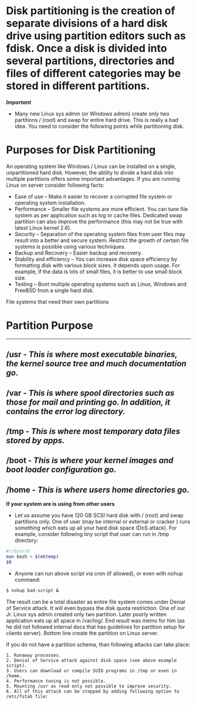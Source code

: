 # Disk partitioning is the creation of separate divisions of a hard disk drive using partition editors such as fdisk. Once a disk is divided into several partitions, directories and files of different categories may be stored in different partitions.

***Important***
- Many new Linux sys admin (or Windows admin) create only two partitions / (root) and swap for entire hard drive. This is really a bad idea. You need to consider the following points while partitioning disk.

# Purposes for Disk Partitioning


An operating system like Windows / Linux can be installed on a single, unpartitioned hard disk. However, the ability to divide a hard disk into multiple partitions offers some important advantages. If you are running Linux on server consider following facts:

   - Ease of use – Make it easier to recover a corrupted file system or operating system installation.
   - Performance – Smaller file systems are more efficient. You can tune file system as per application such as log or cache files. Dedicated swap partition can also improve the performance (this may not be true with latest Linux kernel 2.6).
   - Security – Separation of the operating system files from user files may result into a better and secure system. Restrict the growth of certain file systems is possible using various techniques.
   - Backup and Recovery – Easier backup and recovery.
   - Stability and efficiency – You can increase disk space efficiency by formatting disk with various block sizes. It depends upon usage. For example, if the data is lots of small files, it is better to use small block size.
   - Testing – Boot multiple operating systems such as Linux, Windows and FreeBSD from a single hard disk.

File systems that need their own partitions

# Partition	Purpose
------------------------------------------------------------------------------------------------------

/usr	  -    ***This is where most executable binaries, the kernel source tree and much documentation go.***
-----------------------------------------------------------------------------------------------------

/var	  -    ***This is where spool directories such as those for mail and printing go. 
                In addition, it contains the error log directory.***
------------------------------------------------------------------------------------------------------

/tmp	 -     ***This is where most temporary data files stored by apps.***
------------------------------------------------------------------------------------------------------

/boot	   -   ***This is where your kernel images and boot loader configuration go.***
------------------------------------------------------------------------------------------------------

/home	  -    ***This is where users home directories go.***
------------------------------------------------------------------------------------------------------

**If your system are is using from other users**

- Let us assume you have 120 GB SCSI hard disk with / (root) and swap partitions only. One of user (may be internal or external or cracker ) runs something which eats up all your hard disk space (DoS attack). For example, consider following tiny script that user can run in /tmp directory:


```bash
#!/bin/sh
man bash > $(mktemp)
$0
```
- Anyone can run above script via cron (if allowed), or even with nohup command:

```bash
$ nohup bad-script &
```
The result can be a total disaster as entire file system comes under Denial of Service attack. It will even bypass the disk quota restriction. One of our Jr. Linux sys admin created only two partition. Later poorly written application eats up all space in /var/log/. End result was memo for him (as he did not followed internal docs that has guidelines for partition setup for clients server). Bottom line create the partition on Linux server.

If you do not have a partition schema, than following attacks can take place:

    1. Runaway processes.
    2. Denial of Service attack against disk space (see above example script).
    3. Users can download or compile SUID programs in /tmp or even in /home.
    4. Performance tuning is not possible.
    5. Mounting /usr as read only not possible to improve security.
    6. All of this attack can be stopped by adding following option to /etc/fstab file:
